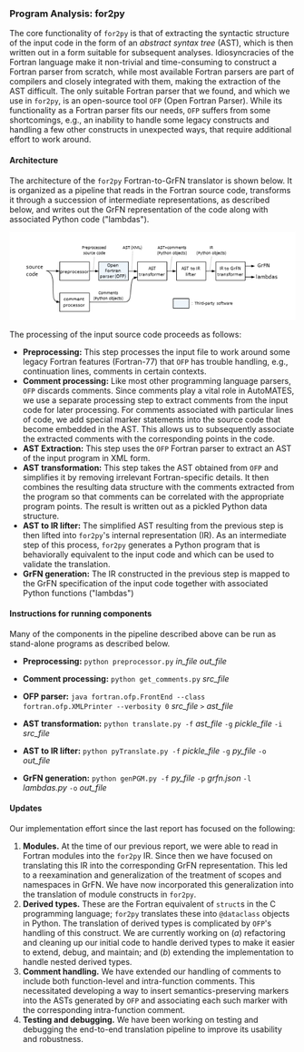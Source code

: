 ### Program Analysis: for2py

The core functionality of `for2py` is that of extracting the syntactic structure of the input code in the form of an *abstract syntax tree* (AST), which is then written out in a form suitable for subsequent analyses.  Idiosyncracies of the Fortran language make it non-trivial and time-consuming to construct a Fortran parser from scratch, while most available Fortran parsers are part of compilers and closely integrated with them, making the extraction of the AST difficult.  The only suitable Fortran parser that we found, and which we use in `for2py`, is an open-source tool `OFP` (Open Fortran Parser).  While its functionality as a Fortran parser fits our needs, `OFP` suffers from some shortcomings, e.g., an inability to handle some legacy constructs and handling a few other constructs in unexpected ways, that require additional effort to work around.

#### Architecture

The architecture of the `for2py` Fortran-to-GrFN translator is shown below.  It is organized as a pipeline that reads in the Fortran source code, transforms it through a succession of intermediate representations, as described below, and writes out the GrFN representation of the code along with associated Python code ("lambdas").

![for2py architecture](figs/for2py-architecture.png)


The processing of the input source code proceeds as follows:

* **Preprocessing:** This step processes the input file to work around some legacy Fortran features (Fortran-77) that `OFP` has trouble handling, e.g., continuation lines, comments in certain contexts.
* **Comment processing:** Like most other programming language parsers, `OFP` discards comments.  Since comments play a vital role in AutoMATES, we use a separate processing step to extract comments from the input code for later processing.  For comments associated with particular lines of code, we add special marker statements into the source code that become embedded in the AST.  This allows us to subsequently associate the extracted comments with the corresponding points in the code.
* **AST Extraction:** This step uses the `OFP` Fortran parser to extract an AST of the input program in XML form.
* **AST transformation:** This step takes the AST obtained from `OFP` and simplifies it by removing irrelevant Fortran-specific details.  It then combines the resulting data structure with the comments extracted from the program so that comments can be correlated with the appropriate program points.  The result is written out as a pickled Python data structure.
* **AST to IR lifter:** The simplified AST resulting from the previous step is then lifted into `for2py`'s internal representation (IR).  As an intermediate step of this process, `for2py` generates a Python program that is behaviorally equivalent to the input code and which can be used to validate the translation.
* **GrFN generation:** The IR constructed in the previous step is mapped to the GrFN specification of the input code together with associated Python functions ("lambdas")



#### Instructions for running components

Many of the components in the pipeline described above can be run as stand-alone programs as described below.

* **Preprocessing:**
    `python preprocessor.py` *in_file* *out_file*

* **Comment processing:** 
    `python get_comments.py` *src_file*

* **OFP parser:**
    `java fortran.ofp.FrontEnd --class fortran.ofp.XMLPrinter --verbosity 0` *src_file* `>` *ast_file*

* **AST transformation:** 
    `python translate.py -f` *ast_file* `-g` *pickle_file* `-i` *src_file*

* **AST to IR lifter:** 
    `python pyTranslate.py -f` *pickle_file* `-g` *py_file* `-o` *out_file*

* **GrFN generation:** 
    `python genPGM.py -f` *py_file* `-p` *grfn.json* `-l` *lambdas.py* `-o` *out_file*


#### Updates

Our implementation effort since the last report has focused on the following:

1) **Modules.** At the time of our previous report, we were able to read in Fortran modules into the `for2py` IR.  Since then we have focused on translating this IR into the corresponding GrFN representation.  This led to a reexamination and generalization of the treatment of scopes and namespaces in GrFN.  We have now incorporated this generalization into the translation of module constructs in `for2py`.
2) **Derived types.** These are the Fortran equivalent of `struct`s in the C programming language; `for2py` translates these into `@dataclass` objects in Python.  The translation of derived types is complicated by `OFP`'s handling of this construct.  We are currently working on (*a*) refactoring and cleaning up our initial code to handle derived types to make it easier to extend, debug, and maintain; and (*b*) extending the implementation to handle nested derived types.
3) **Comment handling.** We have extended our handling of comments to include both function-level and intra-function comments.  This necessitated developing a way to insert semantics-preserving markers into the ASTs generated by `OFP` and associating each such marker with the corresponding intra-function comment.
4) **Testing and debugging.** We have been working on testing and debugging the end-to-end translation pipeline to improve its usability and robustness.


